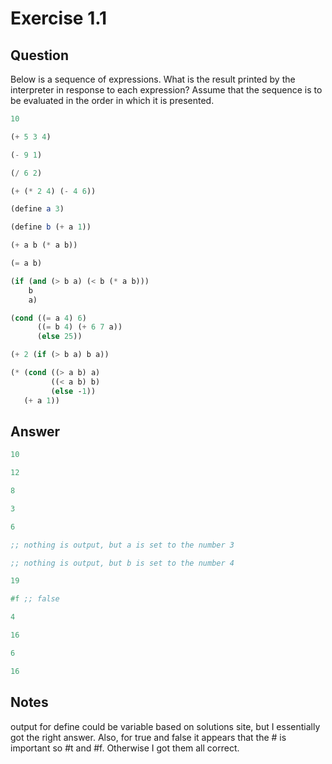 Exercise 1.1
============

## Question

Below is a sequence of expressions. What is the result printed by the interpreter in response to each expression? Assume that the sequence is to be evaluated in the order in which it is presented.

```scheme
10

(+ 5 3 4)

(- 9 1)

(/ 6 2)

(+ (* 2 4) (- 4 6))

(define a 3)

(define b (+ a 1))

(+ a b (* a b))

(= a b)

(if (and (> b a) (< b (* a b)))
    b
    a)

(cond ((= a 4) 6)
      ((= b 4) (+ 6 7 a))
      (else 25))

(+ 2 (if (> b a) b a))

(* (cond ((> a b) a)
         ((< a b) b)
         (else -1))
   (+ a 1))
```


## Answer

```scheme
10

12

8

3

6

;; nothing is output, but a is set to the number 3

;; nothing is output, but b is set to the number 4

19

#f ;; false

4

16

6

16
```


## Notes

output for define could be variable based on solutions site, but I essentially got the right answer. Also, for true and false it appears that the # is important so #t and #f. Otherwise I got them all correct.
